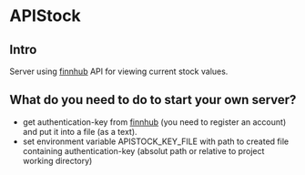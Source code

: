# APIStock

## Intro

Server using [finnhub](https://finnhub.io/) API for viewing current stock values.

## What do you need to do to start your own server?

- get authentication-key from [finnhub](https://finnhub.io/dashboard) (you need to register an account) and put it into a file (as a text).
- set environment variable APISTOCK_KEY_FILE with path to created file containing authentication-key (absolut path or relative to project working directory)

